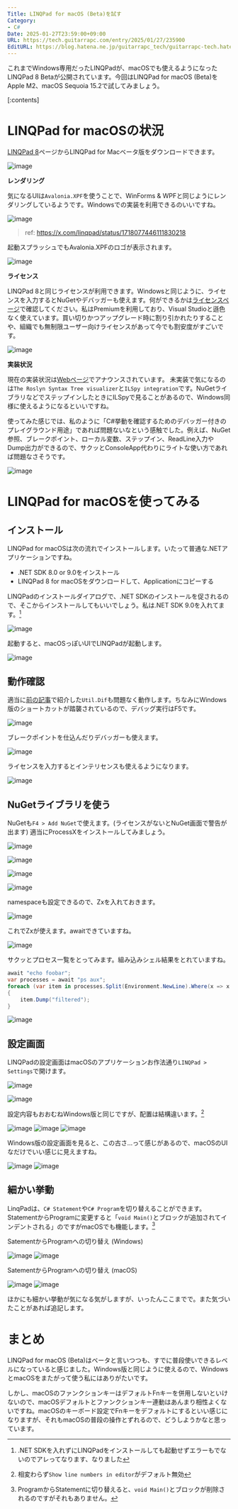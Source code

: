 ```yaml
---
Title: LINQPad for macOS (Beta)を試す
Category:
- C#
Date: 2025-01-27T23:59:00+09:00
URL: https://tech.guitarrapc.com/entry/2025/01/27/235900
EditURL: https://blog.hatena.ne.jp/guitarrapc_tech/guitarrapc-tech.hatenablog.com/atom/entry/6802418398324083024
---
```


これまでWindows専用だったLINQPadが、macOSでも使えるようになったLINQPad 8 Betaが公開されています。今回はLINQPad for macOS (Beta)をApple M2、macOS Sequoia 15.2で試してみましょう。

[:contents]

# LINQPad for macOSの状況

[LINQPad 8](https://www.linqpad.net/LINQPad8.aspx)ページからLINQPad for Macベータ版をダウンロードできます。

![image](https://github.com/user-attachments/assets/353e7f31-f6e3-4df3-8dba-224a2c16b768)

**レンダリング**

気になるUIは`Avalonia.XPF`を使うことで、WinForms & WPFと同じようにレンダリングしているようです。Windowsでの実装を利用できるのいいですね。

![image](https://github.com/user-attachments/assets/9954e688-0ac7-4720-a5c0-7d1ee496198b)
> ref: https://x.com/linqpad/status/1718077446111830218

起動スプラッシュでもAvalonia.XPFのロゴが表示されます。

![image](https://github.com/user-attachments/assets/f38a2a51-237d-44ba-bd5b-311c0300a65c)

**ライセンス**

LINQPad 8と同じライセンスが利用できます。Windowsと同じように、ライセンスを入力するとNuGetやデバッガーも使えます。何ができるかは[ライセンスページ](https://www.linqpad.net/purchase.aspx)で確認してください。私はPremiumを利用しており、Visual Studioと遜色なく使えています。買い切りかつアップグレード時に割り引かれたりすることや、組織でも無制限ユーザー向けライセンスがあって今でも割安度がすごいです。

![image](https://github.com/user-attachments/assets/4b5ae61f-9456-4845-98b0-e26c23a37c93)

**実装状況**

現在の実装状況は[Webページ](https://www.linqpad.net/LINQPad8Mac.aspx)でアナウンスされています。
未実装で気になるのは`The Roslyn Syntax Tree visualizer`と`ILSpy integration`です。NuGetライブラリなどでステップインしたときにILSpyで見ることがあるので、Windows同様に使えるようになるといいですね。

使ってみた感じでは、私のように「C#挙動を確認するためのデバッガー付きのプレイグラウンド用途」であれば問題ないなという感触でした。例えば、NuGet参照、ブレークポイント、ローカル変数、ステップイン、ReadLine入力やDump出力ができるので、サクッとConsoleApp代わりにライトな使い方であれば問題なさそうです。

![image](https://github.com/user-attachments/assets/c0189ae2-fb4e-4b64-9e14-399693bb716b)

# LINQPad for macOSを使ってみる

## インストール

LINQPad for macOSは次の流れでインストールします。いたって普通な.NETアプリケーションですね。

* .NET SDK 8.0 or 9.0をインストール
* LINQPad 8 for macOSをダウンロードして、Applicationにコピーする

LINQPadのインストールダイアログで、.NET SDKのインストールを促されるので、そこからインストールしてもいいでしょう。私は.NET SDK 9.0を入れてます。[^1]

![image](https://github.com/user-attachments/assets/0aea8665-b616-403c-b7d1-d5ed355c280f)

起動すると、macOSっぽいUIでLINQPadが起動します。

![image](https://github.com/user-attachments/assets/1cc5d3b1-02f8-4ec9-99b1-d7e140cbf2a3)

## 動作確認

適当に[前の記事](https://tech.guitarrapc.com/entry/2025/01/26/235900)で紹介した`Util.Dif`も問題なく動作します。ちなみにWindows版のショートカットが踏襲されているので、デバッグ実行はF5です。

![image](https://github.com/user-attachments/assets/b4930254-01d1-4f93-84f2-4ea7e9d965f5)

ブレークポイントを仕込んだりデバッガーも使えます。

![image](https://github.com/user-attachments/assets/e537fb2a-17a4-425a-8ed1-c00651a13338)

ライセンスを入力するとインテリセンスも使えるようになります。

![image](https://github.com/user-attachments/assets/fe227317-4fdb-4565-87f0-0ce7dbf1e03e)

## NuGetライブラリを使う

NuGetも`F4 > Add NuGet`で使えます。(ライセンスがないとNuGet画面で警告が出ます)
適当にProcessXをインストールしてみましょう。

![image](https://github.com/user-attachments/assets/0760b34c-f9f6-414b-ae6c-8d24e023ac41)

![image](https://github.com/user-attachments/assets/b7d57f30-00bc-453e-acef-20dfbfec7260)

![image](https://github.com/user-attachments/assets/3b70ec97-f4ee-4b69-aed8-4c5b84f5bad8)

![image](https://github.com/user-attachments/assets/7569a7e3-5fdc-406a-97fe-7115d32cfd0a)

namespaceも設定できるので、Zxを入れておきます。

![image](https://github.com/user-attachments/assets/b1abb728-8ef8-4db5-aa76-6ffc5564de23)

これでZxが使えます。awaitできていますね。

![image](https://github.com/user-attachments/assets/0d759433-0442-4a0e-8b1c-9e50c937bfbf)

サクッとプロセス一覧をとってみます。組み込みシェル結果をとれていますね。

```cs
await "echo foobar";
var processes = await "ps aux";
foreach (var item in processes.Split(Environment.NewLine).Where(x => x.Contains("LINQPad")))
{
	item.Dump("filtered");
}
```

![image](https://github.com/user-attachments/assets/3ea1639e-c24b-4bad-8c9e-f7a03c838b76)

## 設定画面

LINQPadの設定画面はmacOSのアプリケーションお作法通り`LINQPad > Settings`で開けます。

![image](https://github.com/user-attachments/assets/c42d241e-c7d8-4228-bd1a-aa6dc4bf7ba4)

![image](https://github.com/user-attachments/assets/1f949382-0689-4034-807f-70e5e96ad232)

設定内容もおおむねWindows版と同じですが、配置は結構違います。[^3]

![image](https://github.com/user-attachments/assets/ee60f488-aae5-493d-aad4-28d7fad31dff)
![image](https://github.com/user-attachments/assets/30845298-3a5f-404e-98fb-f0a07f114ff4)
![image](https://github.com/user-attachments/assets/ceeb427f-e1e3-44d8-b703-e71f0c30cd29)

Windows版の設定画面を見ると、この古さ...って感じがあるので、macOSのUIなだけでいい感じに見えますね。

![image](https://github.com/user-attachments/assets/c7b59a21-b79b-46c9-9e66-d4733d27a8a6)
![image](https://github.com/user-attachments/assets/f5595eac-c24d-41b2-be57-6d98d7415849)


## 細かい挙動

LinqPadは、`C# Statement`や`C# Program`を切り替えることができます。StatementからProgramに変更すると「`void Main()`とブロックが追加されてインデントされる」のですがmacOSでも機能します。[^2]

SatementからProgramへの切り替え (Windows)

![image](https://github.com/user-attachments/assets/432fe357-771d-4e76-b8ce-a7a73751d566)
![image](https://github.com/user-attachments/assets/dae410bb-1b3c-4dd0-9292-2be8c0de2a62)

SatementからProgramへの切り替え (macOS)

![image](https://github.com/user-attachments/assets/b60f0e64-2604-4e3a-8611-c8bd7aa5181d)
![image](https://github.com/user-attachments/assets/3246da8d-7aa6-407e-8f79-f412b390177c)

ほかにも細かい挙動が気になる気がしますが、いったんここまでで。また気づいたことがあれば追記します。

# まとめ

LINQPad for macOS (Beta)はベータと言いつつも、すでに普段使いできるレベルになっていると感じました。Windows版と同じように使えるので、WindowsとmacOSをまたがって使う私にはありがたいです。

しかし、macOSのファンクションキーはデフォルトFnキーを併用しないといけないので、macOSデフォルトとファンクションキー連動はあんまり相性よくないですね。macOSのキーボード設定でFnキーをデフォルトにするといい感じになりますが、それもmacOSの普段の操作とずれるので、どうしようかなと思っています。


[^1]: .NET SDKを入れずにLINQPadをインストールしても起動せずエラーもでないのでアレってなります、なりました
[^2]: ProgramからStatementに切り替えると、`void Main()`とブロックが削除されるのですがそれもありません。
[^3]: 相変わらず`Show line numbers in editor`がデフォルト無効
